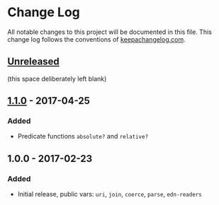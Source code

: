 # Change Log
All notable changes to this project will be documented in this file. This change log follows the conventions of [keepachangelog.com](http://keepachangelog.com/).

## [Unreleased]
(this space deliberately left blank)

<!-- ### Added -->
<!-- ### Changed -->
<!-- ### Removed -->
<!-- ### Fixed -->

## [1.1.0] - 2017-04-25
### Added
- Predicate functions `absolute?` and `relative?`

## 1.0.0 - 2017-02-23
### Added
- Initial release, public vars: `uri`, `join`, `coerce`, `parse`, `edn-readers`

[Unreleased]: https://github.com/lambdaisland/uri/compare/v1.1.0...HEAD
[1.1.0]: https://github.com/lambdaisland/uri/compare/v1.0.0...v1.1.0
